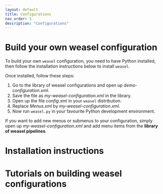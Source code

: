 ```yaml
---
layout: default
title: Configurations
nav_order: 3
description: "Configurations"
---
```


# Build your own weasel configuration

To build your own `weasel` configuration, you need to have Python installed, then follow the installation instructions below to install `weasel`.

Once installed, follow these steps:

1. Go to the library of weasel configurations and open up _demo-configuration.xml_.
2. Save the file as _my-weasel-configuration.xml_ in the library. 
3. Open up the file _config.xml_ in your `weasel` distribution.
4. Replace _Menus.xml_ by _my-weasel-configuration.xml_. 
5. Now run `weasel.py` in your favourite Python development environment.

If you want to add new menus or submenus to your configuration, simply open up _my-weasel-configuration.xml_ and add menu items from the **library of weasel pipelines**.

# Installation instructions

# Tutorials on building weasel configurations




